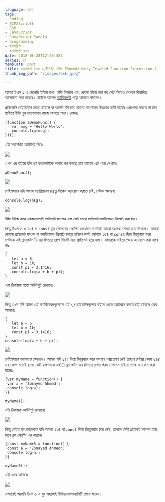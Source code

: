 ```yaml
---
language: বাংলা
tags:
- coding
- ECMAScript6
- ES6
- JavaScript
- JavaScript-Bangla
- programming
- জাভাস্ক্রিপ্ট
- জাভাস্ক্রিপ্ট-বাংলা
date: 2018-06-28T12:40:48Z
series: ব্লগ
template: post
title: জাভাস্ক্রিপ্ট ইএস ৬(ES6):ইফি (Immediately Invoked Function Expressions)
thumb_img_path: "/images/es6.jpeg"

---
```

আমরা ইএস ৫ এ জেনেছি ইফির কথা, ইফি কিভাবে এবং কেনো ইউজ করা হয় সেটা নিয়েও [সেখানে](https://with.zonayed.me/bn/%e0%a6%95%e0%a6%ae%e0%a7%8d%e0%a6%aa%e0%a6%bf%e0%a6%89%e0%a6%9f%e0%a6%be%e0%a6%b0-%e0%a6%b8%e0%a6%be%e0%a6%87%e0%a6%a8%e0%a7%8d%e0%a6%b8/%e0%a6%9c%e0%a6%be%e0%a6%ad%e0%a6%be%e0%a6%b8%e0%a7%8d%e0%a6%95%e0%a7%8d%e0%a6%b0%e0%a6%bf%e0%a6%aa%e0%a7%8d%e0%a6%9f%e0%a6%83-%e0%a6%87%e0%a6%ab%e0%a6%bf-immediately-invoked-function-expressions-ii/) বিস্তারিত আলোচনা করা হয়েছে। চাইলে আগের [আর্টিকেলটা](https://with.zonayed.me/bn/%e0%a6%95%e0%a6%ae%e0%a7%8d%e0%a6%aa%e0%a6%bf%e0%a6%89%e0%a6%9f%e0%a6%be%e0%a6%b0-%e0%a6%b8%e0%a6%be%e0%a6%87%e0%a6%a8%e0%a7%8d%e0%a6%b8/%e0%a6%9c%e0%a6%be%e0%a6%ad%e0%a6%be%e0%a6%b8%e0%a7%8d%e0%a6%95%e0%a7%8d%e0%a6%b0%e0%a6%bf%e0%a6%aa%e0%a7%8d%e0%a6%9f%e0%a6%83-%e0%a6%87%e0%a6%ab%e0%a6%bf-immediately-invoked-function-expressions-ii/) পড়ে আসতে পারবেন।

প্রাইভেসি মেইন্টেইন করতে চাইলে বা আপনি যদি চান কোনো ফাংশনের ভিতরের ডাটা বাইরে এক্সপোজ করতে না চান তাইলে ইফি খুব ভালোভাবে কাজে লাগতে পারে। যেমনঃ

    (function aDemoFunc() {
       var msg = 'Hello World';  
       console.log(msg);
    })();

এটা সরাসরিই আউটপুট দিবেঃ

![](https://cdn-images-1.medium.com/max/800/1*kgogo9YVWw1JKlRkCjunQQ.png)

এখন এর বাইরে যদি এই ফাংশনটাকে আবার কল করতে চাই তাহলে এটা এরর দেখাবেঃ

    aDemoFunc();

![](https://cdn-images-1.medium.com/max/800/1*4qrsHBEt3ivC1Pr1upIOsg.png)

সেইমভাবে যদি আমরা ভ্যারিয়েবল `msg` টাকেও অ্যাক্সেস করতে চাই, সেটাও অসম্ভবঃ

    console.log(msg);

![](https://cdn-images-1.medium.com/max/800/1*opAP3n44LKifzdovuZOxXw.png)

ইফি ইউজ করে এরকমভাবেই প্রাইভেট ফাংশন এবং সেই সাথে প্রাইভেট ভ্যারিয়েবল ক্রিয়েট করা যায়।

কিন্তু ইএস ৬ এ `let` বা `const` ব্লক লেভেলের স্কোপিং হওয়াতে ব্যাপারটা আরো অনেক সোজা হয়ে গিয়েছে। আমরা কোনো প্রাইভেট ফাংশন বা ভ্যারিয়েবল ক্রিয়েট করতে চাইলে জাস্ট সেটাকে `let` বা `const` দিয়ে ডিক্লেয়ার করে সেটাকে এই ব্র্যাকেটস`{}` এর ভিতরে রেখে দিলেই এরা প্রাইভেট হয়ে যাবে। এদেরকে বাইরে থেকে অ্যাক্সেস করা যাবে নাঃ

    {
       let a = 5;
       let b = 10;
       const pi = 3.1416;
       console.log(a + b + pi);
    }

এরা ঠিকঠাক মতো আউটপুট দেখাবেঃ

![](https://cdn-images-1.medium.com/max/800/1*aPgHNPsNShuKGuN6asVXEA.png)

কিন্তু এখন যদি আমরা এই ভ্যারিয়েবলগুলোকে এই `{}` ব্র্যাকেটসগুলোর বাইরে থেকে অ্যাক্সেস করতে চাই তাহলে এরর আসবেঃ

    {
       let a = 5;
       let b = 10;
       const pi = 3.1416;
    }
    console.log(a + b + pi);

![](https://cdn-images-1.medium.com/max/800/1*Tft4IiDAJVCghgegpyNk-w.png)

সেইমভাবে ফাংশনের ক্ষেত্রেও। আমরা যদি `var` দিয়ে ডিক্লেয়ার করে ফাংশন এক্সপ্রেশন নেই তাহলে সেটার স্কোপ `var` এর স্কোপ মতেই হবে। এই ফাংশনকে এই`{}` ব্র্যাকেটস এর ভিতরে রাখার পরও দেখবেন বাইরে থেকে অ্যাক্সেস করা যাচ্ছেঃ

    {var myName = function() {
     var a = 'Zonayed Ahmed';
     console.log(a);
    }}
    
    myName();

এটা ঠিকঠাক আউটপুট দেখাবেঃ

![](https://cdn-images-1.medium.com/max/800/1*DdOqDp48eVYs0w3cIKdboA.png)

কিন্তু সেইম ফাংশনটাকেই যদি আমরা `let` বা `const` দিয়ে ডিক্ল্যেয়ার করে নেই, তাহলে সেটা প্রাইভেট ফাংশন হয়ে যাবে ব্লক স্কোপিং এর কারনেঃ

    {const myName6 = function() {
     const a = 'Zonayed Ahmed';
     console.log(a);
    }}
    
    myName6();

এটা এরর আসবেঃ

![](https://cdn-images-1.medium.com/max/800/1*Lngw-gCuuL1j4gstNzXWxQ.png)

এভাবেই আপনি ইএস ৬ এ খুব সহজেই ইফির ফাংশানালিটি পেয়ে যাবেন।
